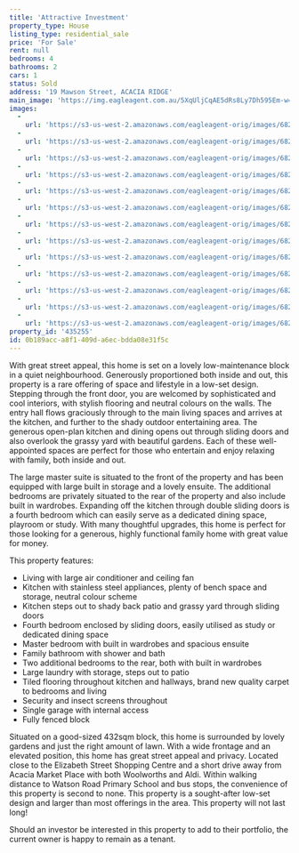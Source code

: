 ```yaml
---
title: 'Attractive Investment'
property_type: House
listing_type: residential_sale
price: 'For Sale'
rent: null
bedrooms: 4
bathrooms: 2
cars: 1
status: Sold
address: '19 Mawson Street, ACACIA RIDGE'
main_image: 'https://img.eagleagent.com.au/5XqUljCqAE5dRs8Ly7Dh595Em-w=/1280x854/smart/https://s3-us-west-2.amazonaws.com/eagleagent-orig/images/6822299/129689206-image-M.jpg'
images:
  -
    url: 'https://s3-us-west-2.amazonaws.com/eagleagent-orig/images/6822311/129689206-image-L.jpg'
  -
    url: 'https://s3-us-west-2.amazonaws.com/eagleagent-orig/images/6822310/129689206-image-K.jpg'
  -
    url: 'https://s3-us-west-2.amazonaws.com/eagleagent-orig/images/6822309/129689206-image-J.jpg'
  -
    url: 'https://s3-us-west-2.amazonaws.com/eagleagent-orig/images/6822308/129689206-image-I.jpg'
  -
    url: 'https://s3-us-west-2.amazonaws.com/eagleagent-orig/images/6822307/129689206-image-H.jpg'
  -
    url: 'https://s3-us-west-2.amazonaws.com/eagleagent-orig/images/6822306/129689206-image-G.jpg'
  -
    url: 'https://s3-us-west-2.amazonaws.com/eagleagent-orig/images/6822305/129689206-image-F.jpg'
  -
    url: 'https://s3-us-west-2.amazonaws.com/eagleagent-orig/images/6822304/129689206-image-E.jpg'
  -
    url: 'https://s3-us-west-2.amazonaws.com/eagleagent-orig/images/6822303/129689206-image-D.jpg'
  -
    url: 'https://s3-us-west-2.amazonaws.com/eagleagent-orig/images/6822302/129689206-image-C.jpg'
  -
    url: 'https://s3-us-west-2.amazonaws.com/eagleagent-orig/images/6822301/129689206-image-B.jpg'
  -
    url: 'https://s3-us-west-2.amazonaws.com/eagleagent-orig/images/6822300/129689206-image-A.jpg'
  -
    url: 'https://s3-us-west-2.amazonaws.com/eagleagent-orig/images/6822299/129689206-image-M.jpg'
property_id: '435255'
id: 0b189acc-a8f1-409d-a6ec-bdda08e31f5c
---
```

With great street appeal, this home is set on a lovely low-maintenance block in a quiet neighbourhood. Generously proportioned both inside and out, this property is a rare offering of space and lifestyle in a low-set design. Stepping through the front door, you are welcomed by sophisticated and cool interiors, with stylish flooring and neutral colours on the walls. The entry hall flows graciously through to the main living spaces and arrives at the kitchen, and further to the shady outdoor entertaining area. The generous open-plan kitchen and dining opens out through sliding doors and also overlook the grassy yard with beautiful gardens. Each of these well-appointed spaces are perfect for those who entertain and enjoy relaxing with family, both inside and out.

The large master suite is situated to the front of the property and has been equipped with large built in storage and a lovely ensuite. The additional bedrooms are privately situated to the rear of the property and also include built in wardrobes. Expanding off the kitchen through double sliding doors is a fourth bedroom which can easily serve as a dedicated dining space, playroom or study. With many thoughtful upgrades, this home is perfect for those looking for a generous, highly functional family home with great value for money.

This property features:

*  Living with large air conditioner and ceiling fan
*  Kitchen with stainless steel appliances, plenty of bench space and storage, neutral colour scheme
*  Kitchen steps out to shady back patio and grassy yard through sliding doors
*  Fourth bedroom enclosed by sliding doors, easily utilised as study or dedicated dining space
*  Master bedroom with built in wardrobes and spacious ensuite
*  Family bathroom with shower and bath
*  Two additional bedrooms to the rear, both with built in wardrobes
*  Large laundry with storage, steps out to patio
*  Tiled flooring throughout kitchen and hallways, brand new quality carpet to bedrooms and living
*  Security and insect screens throughout
*  Single garage with internal access
*  Fully fenced block

Situated on a good-sized 432sqm block, this home is surrounded by lovely gardens and just the right amount of lawn. With a wide frontage and an elevated position, this home has great street appeal and privacy. Located close to the Elizabeth Street Shopping Centre and a short drive away from Acacia Market Place with both Woolworths and Aldi. Within walking distance to Watson Road Primary School and bus stops, the convenience of this property is second to none. This property is a sought-after low-set design and larger than most offerings in the area. This property will not last long!

Should an investor be interested in this property to add to their portfolio, the current owner is happy to remain as a tenant.